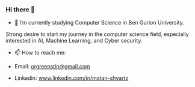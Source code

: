 ### Hi there 👋

- 🌱 I’m currently studying Computer Science in Ben Gurion University.

Strong desire to start my
journey in the computer science field, especially interested in AI, Machine Learning, and Cyber security.

- 📫 How to reach me: 

- Email: orgreenstin@gmail.com
- Linkedin: www.linkedin.com/in/matan-shvartz
